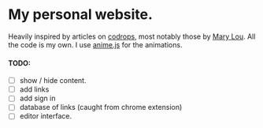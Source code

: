 # My personal website.

Heavily inspired by articles on [codrops](https://tympanus.net/codrops/), most notably
those by [Mary Lou](https://tympanus.net/codrops/author/crnacura/). All the code is
my own. I use [anime.js](http://animejs.com/) for the animations.

#### TODO:

- [ ] show / hide content.
- [ ] add links
- [ ] add sign in
- [ ] database of links (caught from chrome extension)
- [ ] editor interface.
